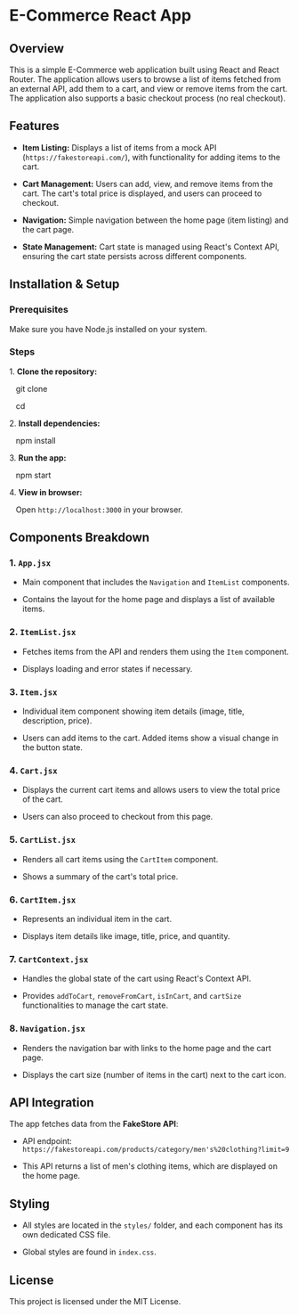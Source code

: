 # E-Commerce React App

## Overview

This is a simple E-Commerce web application built using React and React Router. The application allows users to browse a list of items fetched from an external API, add them to a cart, and view or remove items from the cart. The application also supports a basic checkout process (no real checkout).

## Features

- **Item Listing:** Displays a list of items from a mock API (`https://fakestoreapi.com/`), with functionality for adding items to the cart.

- **Cart Management:** Users can add, view, and remove items from the cart. The cart's total price is displayed, and users can proceed to checkout.

- **Navigation:** Simple navigation between the home page (item listing) and the cart page.

- **State Management:** Cart state is managed using React's Context API, ensuring the cart state persists across different components.

## Installation & Setup

### Prerequisites

Make sure you have Node.js installed on your system.

### Steps

1\. **Clone the repository:**

   git clone <repository-url>

   cd <repository-directory>

2\. **Install dependencies:**

   npm install

3\. **Run the app:**

   npm start

4\. **View in browser:**

   Open `http://localhost:3000` in your browser.

## Components Breakdown

### 1. `App.jsx`

- Main component that includes the `Navigation` and `ItemList` components.

- Contains the layout for the home page and displays a list of available items.

### 2. `ItemList.jsx`

- Fetches items from the API and renders them using the `Item` component.

- Displays loading and error states if necessary.

### 3. `Item.jsx`

- Individual item component showing item details (image, title, description, price).

- Users can add items to the cart. Added items show a visual change in the button state.

### 4. `Cart.jsx`

- Displays the current cart items and allows users to view the total price of the cart.

- Users can also proceed to checkout from this page.

### 5. `CartList.jsx`

- Renders all cart items using the `CartItem` component.

- Shows a summary of the cart's total price.

### 6. `CartItem.jsx`

- Represents an individual item in the cart.

- Displays item details like image, title, price, and quantity.

### 7. `CartContext.jsx`

- Handles the global state of the cart using React's Context API.

- Provides `addToCart`, `removeFromCart`, `isInCart`, and `cartSize` functionalities to manage the cart state.

### 8. `Navigation.jsx`

- Renders the navigation bar with links to the home page and the cart page.

- Displays the cart size (number of items in the cart) next to the cart icon.

## API Integration

The app fetches data from the **FakeStore API**:

- API endpoint: `https://fakestoreapi.com/products/category/men's%20clothing?limit=9`

- This API returns a list of men's clothing items, which are displayed on the home page.

## Styling

- All styles are located in the `styles/` folder, and each component has its own dedicated CSS file.

- Global styles are found in `index.css`.

## License

This project is licensed under the MIT License.